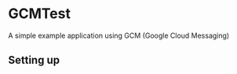 GCMTest
======
A simple example application using GCM (Google Cloud Messaging)

Setting up 
------



